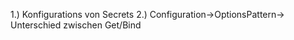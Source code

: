 

1.) Konfigurations von Secrets 
2.) Configuration->OptionsPattern-> Unterschied zwischen Get/Bind


